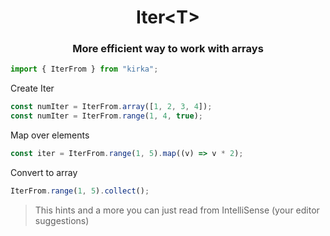 <h1 align="center">Iter&lt;T&gt;</h1>
<h3 align="center">More efficient way to work with arrays</h3>

```ts
import { IterFrom } from "kirka";
```

Create Iter

```ts
const numIter = IterFrom.array([1, 2, 3, 4]);
const numIter = IterFrom.range(1, 4, true);
```

Map over elements

```ts
const iter = IterFrom.range(1, 5).map((v) => v * 2);
```

Convert to array

```ts
IterFrom.range(1, 5).collect();
```

> This hints and a more you can just read from IntelliSense (your editor suggestions)
